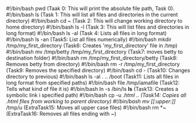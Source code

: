 #!/bin/bash
pwd (Taak 0: This will print the absolute file path, Task 0).
#!/bin/bash
ls (Task 1: This will list all files and directories in the current directory)
#!/bin/bash
cd ~ (Task 2: This will change working directory to home directory)
#!/bin/bash
ls -l (Task 3: This will list files and directories in long format)
#!/bin/bash
ls -al (Task 4: Lists all files in long format)
#!/bin/bash
ls -an (Task5: List all files numerically)
#!/bin/bash
mkdir /tmp/my_first_directory (Task6: Creates 'my_first_directory' file in /tmp)
#!/bin/bash
mv /tmp/betty /tmp/my_first_directory (Task7: moves betty to destination folder)
#!/bin/bash
rm /tmp/my_first_directory/betty (Task8: Removes betty from directory)
#!/bin/bash
rm -r /tmp/my_first_directory (Task9: Removes the specified directory)
#!/bin/bash
cd -  (Task10: Changes directory to previous)
#!/bin/bash
ls -al . .. /boot (Task11: Lists all files in long format from specified paths)
#!/bin/bash
file /tmp/iamafile (Task12: Tells what kind of file it is)
#!/bin/bash
ln -s /bin/ls __ls__ (Task13: Creates a symbolic link i specified path)
#!/bin/bash
cp -u *.html .. (Task14: Copies all .html files from working to parent directory)
#!/bin/bash
mv [[:upper:]]*  /tmp/u (ExtraTask15: Moves all upper case files)
#!/bin/bash
rm *~ (ExtraTask16: Removes all files ending with ~)
 
